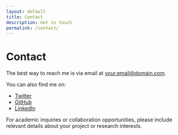 ```yaml
---
layout: default
title: Contact
description: Get in touch
permalink: /contact/
---
```


# Contact

The best way to reach me is via email at [your.email@domain.com](mailto:your.email@domain.com).

You can also find me on:

- [Twitter](https://twitter.com/yourusername)
- [GitHub](https://github.com/yourusername)
- [LinkedIn](https://linkedin.com/in/yourusername)

For academic inquiries or collaboration opportunities, please include relevant details about your project or research interests.
